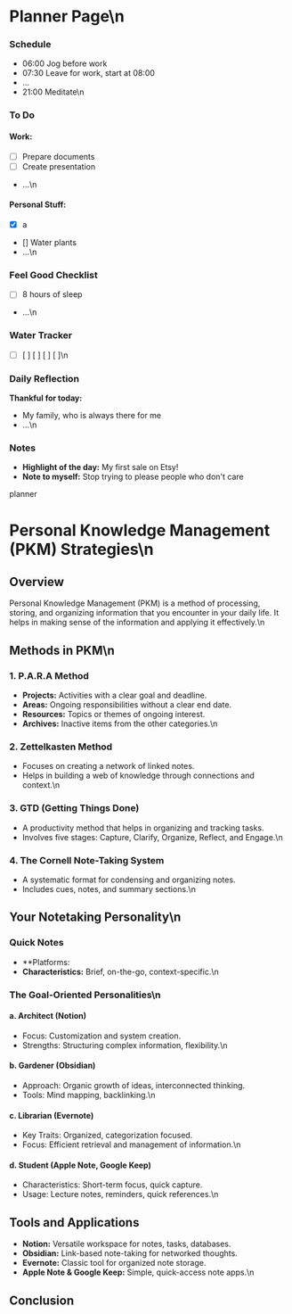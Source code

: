
# Planner Page\n
### Schedule
- 06:00 Jog before work
- 07:30 Leave for work, start at 08:00
- ...
- 21:00 Meditate\n
### To Do
#### Work:
- [ ] Prepare documents
- [ ] Create presentation
- ...\n
#### Personal Stuff:
- [x] a
- [] Water plants
- ...\n
### Feel Good Checklist
- [ ] 8 hours of sleep
- ...\n
### Water Tracker
- [ ] [ ] [ ] [ ] [ ]\n
### Daily Reflection
**Thankful for today:**
- My family, who is always there for me
- ...\n
### Notes
- **Highlight of the day:** My first sale on Etsy!
- **Note to myself:** Stop trying to please people who don't care

planner
# Personal Knowledge Management (PKM) Strategies\n
## Overview
Personal Knowledge Management (PKM) is a method of processing, storing, and organizing information that you encounter in your daily life. It helps in making sense of the information and applying it effectively.\n
## Methods in PKM\n
### 1. P.A.R.A Method
- **Projects:** Activities with a clear goal and deadline.
- **Areas:** Ongoing responsibilities without a clear end date.
- **Resources:** Topics or themes of ongoing interest.
- **Archives:** Inactive items from the other categories.\n
### 2. Zettelkasten Method
- Focuses on creating a network of linked notes.
- Helps in building a web of knowledge through connections and context.\n
### 3. GTD (Getting Things Done)
- A productivity method that helps in organizing and tracking tasks.
- Involves five stages: Capture, Clarify, Organize, Reflect, and Engage.\n
### 4. The Cornell Note-Taking System
- A systematic format for condensing and organizing notes.
- Includes cues, notes, and summary sections.\n
## Your Notetaking Personality\n
### Quick Notes
- **Platforms:
- **Characteristics:** Brief, on-the-go, context-specific.\n
### The Goal-Oriented Personalities\n
#### a. Architect (Notion)
- Focus: Customization and system creation.
- Strengths: Structuring complex information, flexibility.\n
#### b. Gardener (Obsidian)
- Approach: Organic growth of ideas, interconnected thinking.
- Tools: Mind mapping, backlinking.\n
#### c. Librarian (Evernote)
- Key Traits: Organized, categorization focused.
- Focus: Efficient retrieval and management of information.\n
#### d. Student (Apple Note, Google Keep)
- Characteristics: Short-term focus, quick capture.
- Usage: Lecture notes, reminders, quick references.\n
## Tools and Applications
- **Notion:** Versatile workspace for notes, tasks, databases.
- **Obsidian:** Link-based note-taking for networked thoughts.
- **Evernote:** Classic tool for organized note storage.
- **Apple Note & Google Keep:** Simple, quick-access note apps.\n
## Conclusion
